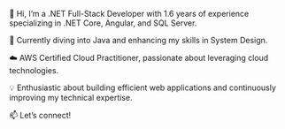 👋 Hi, I’m a .NET Full-Stack Developer with 1.6 years of experience specializing in .NET Core, Angular, and SQL Server. 

🌱 Currently diving into Java and enhancing my skills in System Design.

☁️ AWS Certified Cloud Practitioner, passionate about leveraging cloud technologies.

💡 Enthusiastic about building efficient web applications and continuously improving my technical expertise.

📫 Let’s connect!

